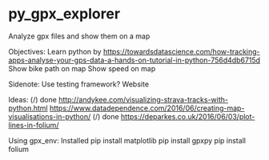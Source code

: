 # py_gpx_explorer
Analyze gpx files and show them on a map

Objectives:
Learn python by https://towardsdatascience.com/how-tracking-apps-analyse-your-gps-data-a-hands-on-tutorial-in-python-756d4db6715d
Show bike path on map
Show speed on map

Sidenote:
Use testing framework?
Website

Ideas:
(/) done http://andykee.com/visualizing-strava-tracks-with-python.html
https://www.datadependence.com/2016/06/creating-map-visualisations-in-python/
(/) done https://deparkes.co.uk/2016/06/03/plot-lines-in-folium/




Using gpx_env:
Installed
pip install matplotlib
pip install gpxpy
pip install folium
